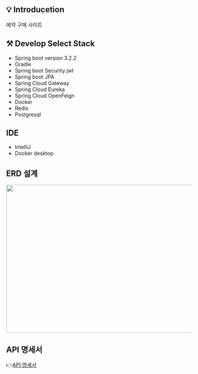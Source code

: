 ## 💡 Introducetion
예약 구매 사이트

## ⚒ Develop Select Stack
* Spring boot version 3.2.2
* Gradle
* Spring boot Security jwt
* Spring boot JPA
* Spring Cloud Gateway
* Spring Cloud Eureka
* Spring Cloud OpenFeign
* Docker
* Redis
* Postgresql

## IDE
* IntelliJ
* Docker desktop

## ERD 설계

<img src="https://github.com/heekyoung2000/reservation_site/assets/39753337/1882b69d-9c7e-4a8e-90e9-ee6b34c371d2" width="800" height="400">


## API 명세서
👉[API 명세서](https://www.notion.so/API-eb8204de86bc42bb890865730250ee83)
